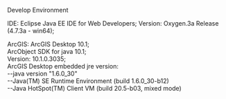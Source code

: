 Develop Environment

IDE: 
    Eclipse Java EE IDE for Web Developers;
    Version: Oxygen.3a Release (4.7.3a - win64);

ArcGIS:
    ArcGIS Desktop 10.1;  
    ArcObject SDK for java 10.1;  
    Version: 10.1.0.3035;  
    ArcGIS Desktop embedded jre version:   
        --java version "1.6.0_30"  
        --Java(TM) SE Runtime Environment (build 1.6.0_30-b12)  
        --Java HotSpot(TM) Client VM (build 20.5-b03, mixed mode)  
